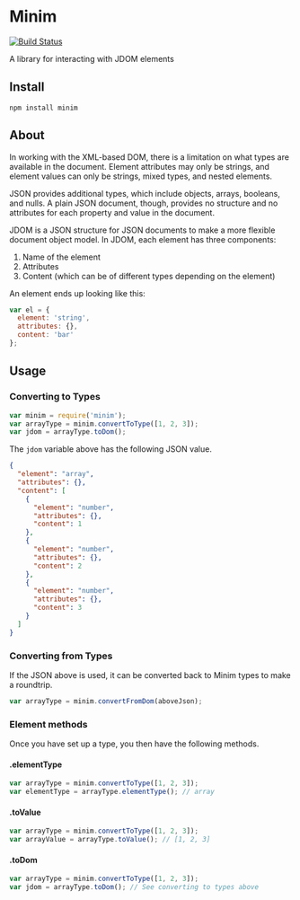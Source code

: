 # Minim

[![Build Status](https://travis-ci.org/smizell/minim.svg)](https://travis-ci.org/smizell/minim)

A library for interacting with JDOM elements

## Install

```shell
npm install minim
```

## About

In working with the XML-based DOM, there is a limitation on what types are available in the document. Element attributes may only be strings, and element values can only be strings, mixed types, and nested elements.

JSON provides additional types, which include objects, arrays, booleans, and nulls. A plain JSON document, though, provides no structure and no attributes for each property and value in the document.

JDOM is a JSON structure for JSON documents to make a more flexible document object model. In JDOM, each element has three components:

1. Name of the element
1. Attributes
1. Content (which can be of different types depending on the element)

An element ends up looking like this:

```javascript
var el = {
  element: 'string',
  attributes: {},
  content: 'bar'
};
```

## Usage

### Converting to Types

```javascript
var minim = require('minim');
var arrayType = minim.convertToType([1, 2, 3]);
var jdom = arrayType.toDom();
```

The `jdom` variable above has the following JSON value.

```json
{
  "element": "array",
  "attributes": {},
  "content": [
    {
      "element": "number",
      "attributes": {},
      "content": 1
    },
    {
      "element": "number",
      "attributes": {},
      "content": 2
    },
    {
      "element": "number",
      "attributes": {},
      "content": 3
    }
  ]
}
```

### Converting from Types

If the JSON above is used, it can be converted back to Minim types to make a roundtrip.

```javascript
var arrayType = minim.convertFromDom(aboveJson);
```

### Element methods

Once you have set up a type, you then have the following methods.

#### .elementType

```javascript
var arrayType = minim.convertToType([1, 2, 3]);
var elementType = arrayType.elementType(); // array
```

#### .toValue

```javascript
var arrayType = minim.convertToType([1, 2, 3]);
var arrayValue = arrayType.toValue(); // [1, 2, 3]
```

#### .toDom

```javascript
var arrayType = minim.convertToType([1, 2, 3]);
var jdom = arrayType.toDom(); // See converting to types above
```
